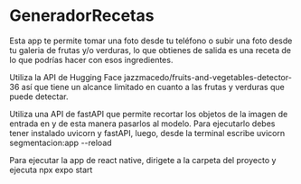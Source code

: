 # GeneradorRecetas

Esta app te permite tomar una foto desde tu teléfono o subir una foto desde tu galeria
de frutas y/o verduras, lo que obtienes de salida es una receta de lo que podrías 
hacer con esos ingredientes.

Utiliza la API de Hugging Face jazzmacedo/fruits-and-vegetables-detector-36 así que 
tiene un alcance limitado en cuanto a las frutas y verduras que puede detectar.

Utiliza una API de fastAPI que permite recortar los objetos de la imagen de entrada en 
y de esta manera pasarlos al modelo. Para ejecutarlo debes tener instalado uvicorn y fastAPI, 
luego, desde la terminal escribe
uvicorn segmentacion:app --reload

Para ejecutar la app de react native, dirigete a la carpeta del proyecto y ejecuta npx expo start